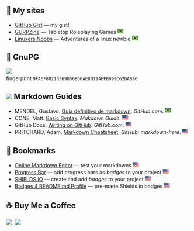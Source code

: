 ## :link: My sites

* [GitHub Gist](https://gist.github.com/nerun) &mdash; my gist!
* [GURPZine](https://www.gurpzine.com.br) &mdash; Tabletop Roleplaying Games ![brazilian portuguese][br]
* [Linuxers Noobs](http://linuxernoob.blogspot.com) &mdash; Adventures of a linux newbie ![brazilian portuguese][br]

[br]: flag-br.png

## :closed_lock_with_key: GnuPG

<a href="https://raw.githubusercontent.com/nerun/nerun/main/danieldiasr_gpg_public.asc"><img src="https://img.shields.io/badge/GnuPG_Public_Key-333?style=for-the-badge&logo=GNU%20Privacy%20Guard&logoColor=0093DD"></a><br />fingerprint `9FA6F802133698568D6AE8019AEFB099C62DAB96`

## <img src="https://user-images.githubusercontent.com/55323701/82506032-25bbd600-9ad5-11ea-8b5e-e7c699d385af.png" width="32px" background-color="white"> Markdown Guides

* MENDEL, Gustavo. [Guia definitivo de markdown](https://github.com/mende1/guia-definitivo-de-markdown). _GitHub.com_. ![brazilian portuguese][br]
* CONE, Matt. [Basic Syntax](https://www.markdownguide.org/basic-syntax). *Makdown Guide*. ![english][us]
* GitHub Docs. [Writing on GitHub](https://docs.github.com/en/get-started/writing-on-github). _GitHub.com_. ![english][us]
* PRITCHARD, Adam. [Markdown Cheatsheet](https://github.com/adam-p/markdown-here/wiki/Markdown-Cheatsheet). _GitHub: markdown-here_. ![english][us]

## :bookmark: Bookmarks
* [Online Markdown Editor](https://dillinger.io) &mdash; test your markdowns ![english][us]
* [Progress Bar](https://github.com/guibranco/progressbar) &mdash; add progress bars as *badges* to your project ![english][us]
* [SHIELDS IO](https://shields.io/) &mdash; create and add *badges* to your project ![english][us]
* [Badges 4 README.md Profile](https://github.com/alexandresanlim/Badges4-README.md-Profile) &mdash; pre-made Shields.io badges ![english][us]

[us]: flag-us.png

## :coffee: Buy Me a Coffee

<a href="https://www.paypal.com/donate/?hosted_button_id=T95ZWHGTG2GT2"><img src="https://img.shields.io/badge/PayPal-00457C?style=for-the-badge&logo=paypal&logoColor=white&label=donate"></a>&nbsp;
<a href="https://www.blockchain.com/explorer/addresses/btc/bc1q8uk7cxujtxfguxcqw9l7889zwee86q582ysgcf"><img src="https://img.shields.io/badge/Bitcoin-orange?style=for-the-badge&logo=bitcoin&logoColor=orange&label=donate"></a>&nbsp;
